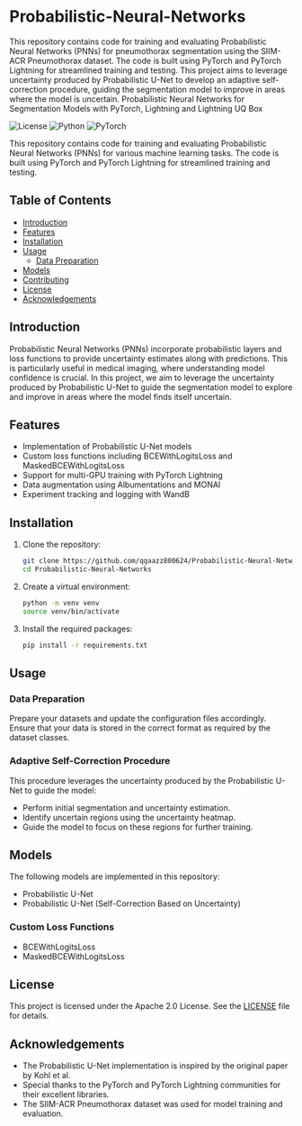 # Probabilistic-Neural-Networks
This repository contains code for training and evaluating Probabilistic Neural Networks (PNNs) for pneumothorax segmentation using the SIIM-ACR Pneumothorax dataset. The code is built using PyTorch and PyTorch Lightning for streamlined training and testing. This project aims to leverage uncertainty produced by Probabilistic U-Net to develop an adaptive self-correction procedure, guiding the segmentation model to improve in areas where the model is uncertain.
Probabilistic Neural Networks for Segmentation Models with PyTorch, Lightning and Lightning UQ Box


![License](https://img.shields.io/badge/license-Apache%202-blue.svg)
![Python](https://img.shields.io/badge/python-3.7%2B-blue.svg)
![PyTorch](https://img.shields.io/badge/pytorch-1.7%2B-orange.svg)

This repository contains code for training and evaluating Probabilistic Neural Networks (PNNs) for various machine learning tasks. The code is built using PyTorch and PyTorch Lightning for streamlined training and testing.

## Table of Contents
- [Introduction](#introduction)
- [Features](#features)
- [Installation](#installation)
- [Usage](#usage)
  - [Data Preparation](#data-preparation)
- [Models](#models)
- [Contributing](#contributing)
- [License](#license)
- [Acknowledgements](#acknowledgements)

## Introduction

Probabilistic Neural Networks (PNNs) incorporate probabilistic layers and loss functions to provide uncertainty estimates along with predictions. This is particularly useful in medical imaging, where understanding model confidence is crucial. In this project, we aim to leverage the uncertainty produced by Probabilistic U-Net to guide the segmentation model to explore and improve in areas where the model finds itself uncertain.

## Features

- Implementation of Probabilistic U-Net models
- Custom loss functions including BCEWithLogitsLoss and MaskedBCEWithLogitsLoss
- Support for multi-GPU training with PyTorch Lightning
- Data augmentation using Albumentations and MONAI
- Experiment tracking and logging with WandB

## Installation

1. Clone the repository:
   ```bash
   git clone https://github.com/qqaazz800624/Probabilistic-Neural-Networks.git
   cd Probabilistic-Neural-Networks
   ```

2. Create a virtual environment:
   ```bash
   python -m venv venv
   source venv/bin/activate
   ```

3. Install the required packages:
   ```bash
   pip install -r requirements.txt
   ```

## Usage

### Data Preparation

Prepare your datasets and update the configuration files accordingly. Ensure that your data is stored in the correct format as required by the dataset classes.

### Adaptive Self-Correction Procedure
This procedure leverages the uncertainty produced by the Probabilistic U-Net to guide the model:

- Perform initial segmentation and uncertainty estimation.
- Identify uncertain regions using the uncertainty heatmap.
- Guide the model to focus on these regions for further training.

## Models

The following models are implemented in this repository:
- Probabilistic U-Net
- Probabilistic U-Net (Self-Correction Based on Uncertainty)

### Custom Loss Functions

- BCEWithLogitsLoss
- MaskedBCEWithLogitsLoss


## License

This project is licensed under the Apache 2.0 License. See the [LICENSE](LICENSE) file for details.

## Acknowledgements

- The Probabilistic U-Net implementation is inspired by the original paper by Kohl et al.
- Special thanks to the PyTorch and PyTorch Lightning communities for their excellent libraries.
- The SIIM-ACR Pneumothorax dataset was used for model training and evaluation.

